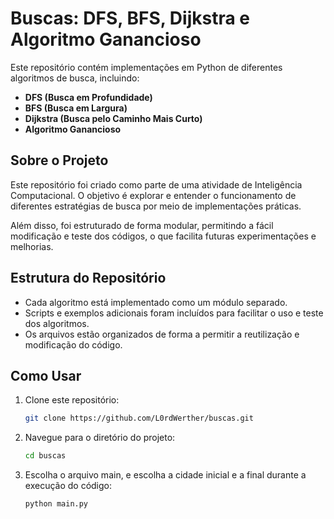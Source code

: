 # Buscas: DFS, BFS, Dijkstra e Algoritmo Ganancioso

Este repositório contém implementações em Python de diferentes algoritmos de busca, incluindo:

- **DFS (Busca em Profundidade)**  
- **BFS (Busca em Largura)**  
- **Dijkstra (Busca pelo Caminho Mais Curto)**  
- **Algoritmo Ganancioso**

## Sobre o Projeto

Este repositório foi criado como parte de uma atividade de Inteligência Computacional. O objetivo é explorar e entender o funcionamento de diferentes estratégias de busca por meio de implementações práticas.

Além disso, foi estruturado de forma modular, permitindo a fácil modificação e teste dos códigos, o que facilita futuras experimentações e melhorias.

## Estrutura do Repositório

- Cada algoritmo está implementado como um módulo separado.
- Scripts e exemplos adicionais foram incluídos para facilitar o uso e teste dos algoritmos.
- Os arquivos estão organizados de forma a permitir a reutilização e modificação do código.

## Como Usar

1. Clone este repositório:
   ```bash
   git clone https://github.com/L0rdWerther/buscas.git
   ```
2. Navegue para o diretório do projeto:
   ```bash
   cd buscas
   ```
3. Escolha o arquivo main, e escolha a cidade inicial e a final durante a execução do código:
   ```bash
   python main.py
   ```
